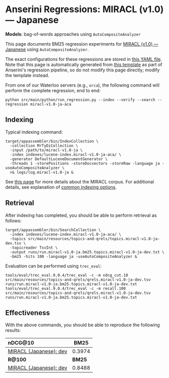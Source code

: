 # Anserini Regressions: MIRACL (v1.0) &mdash; Japanese

**Models**: bag-of-words approaches using `AutoCompositeAnalyzer`

This page documents BM25 regression experiments for [MIRACL (v1.0) &mdash; Japanese](https://github.com/project-miracl/miracl) using `AutoCompositeAnalyzer`.

The exact configurations for these regressions are stored in [this YAML file](../src/main/resources/regression/miracl-v1.0-ja-aca.yaml).
Note that this page is automatically generated from [this template](../src/main/resources/docgen/templates/miracl-v1.0-ja-aca.template) as part of Anserini's regression pipeline, so do not modify this page directly; modify the template instead.

From one of our Waterloo servers (e.g., `orca`), the following command will perform the complete regression, end to end:

```
python src/main/python/run_regression.py --index --verify --search --regression miracl-v1.0-ja-aca
```

## Indexing

Typical indexing command:

```
target/appassembler/bin/IndexCollection \
  -collection MrTyDiCollection \
  -input /path/to/miracl-v1.0-ja \
  -index indexes/lucene-index.miracl-v1.0-ja-aca/ \
  -generator DefaultLuceneDocumentGenerator \
  -threads 1 -storePositions -storeDocvectors -storeRaw -language ja -useAutoCompositeAnalyzer \
  >& logs/log.miracl-v1.0-ja &
```

See [this page](https://github.com/project-miracl/miracl) for more details about the MIRACL corpus.
For additional details, see explanation of [common indexing options](common-indexing-options.md).

## Retrieval

After indexing has completed, you should be able to perform retrieval as follows:

```
target/appassembler/bin/SearchCollection \
  -index indexes/lucene-index.miracl-v1.0-ja-aca/ \
  -topics src/main/resources/topics-and-qrels/topics.miracl-v1.0-ja-dev.tsv \
  -topicreader TsvInt \
  -output runs/run.miracl-v1.0-ja.bm25.topics.miracl-v1.0-ja-dev.txt \
  -bm25 -hits 100 -language ja -useAutoCompositeAnalyzer &
```

Evaluation can be performed using `trec_eval`:

```
tools/eval/trec_eval.9.0.4/trec_eval -c -m ndcg_cut.10 src/main/resources/topics-and-qrels/qrels.miracl-v1.0-ja-dev.tsv runs/run.miracl-v1.0-ja.bm25.topics.miracl-v1.0-ja-dev.txt
tools/eval/trec_eval.9.0.4/trec_eval -c -m recall.100 src/main/resources/topics-and-qrels/qrels.miracl-v1.0-ja-dev.tsv runs/run.miracl-v1.0-ja.bm25.topics.miracl-v1.0-ja-dev.txt
```

## Effectiveness

With the above commands, you should be able to reproduce the following results:

| **nDCG@10**                                                                                                  | **BM25**  |
|:-------------------------------------------------------------------------------------------------------------|-----------|
| [MIRACL (Japanese): dev](https://github.com/project-miracl/miracl)                                           | 0.3974    |
| **R@100**                                                                                                    | **BM25**  |
| [MIRACL (Japanese): dev](https://github.com/project-miracl/miracl)                                           | 0.8488    |

